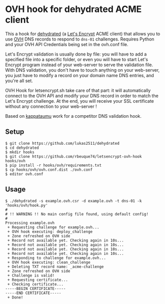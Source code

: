 # OVH hook for dehydrated ACME client

This a hook for [dehydrated](https://github.com/lukas2511/dehydrated) (a [Let's Encrypt](https://letsencrypt.org/) ACME client) that allows you to use [OVH](https://www.ovh.com/) DNS records to respond to `dns-01` challenges. Requires Python and your OVH API Credentials being set in the ovh.conf file.

Let's Encrypt validation is usually done by file: you will have to add a specified file into a specific folder, or even you will have to start Let's Encrypt program instead of your web-server to serve the validation file.
With DNS validation, you don't have to touch anything on your web-server, you just have to modify a record on your domain name DNS entries, and you're all set.

OVH Hook for letsencrypt.sh take care of that part: it will automatically connect to the OVH API and modify your DNS record in order to match the Let's Encrypt challenge. At the end, you will receive your SSL certificate without any connection to your web-server !


Based on [kappataumu](https://github.com/kappataumu/letsencrypt-cloudflare-hook) work for a competitor DNS validation hook.

## Setup

```
$ git clone https://github.com/lukas2511/dehydrated
$ cd dehydrated
$ mkdir hooks
$ git clone https://github.com/rbeuque74/letsencrypt-ovh-hook hooks/ovh
$ pip install -r hooks/ovh/requirements.txt
$ cp hooks/ovh/ovh.conf.dist ./ovh.conf
$ editor ovh.conf
```


## Usage

```
$ ./dehydrated -s example.ovh.csr -d example.ovh -t dns-01 -k 'hooks/ovh/hook.py'
#
# !! WARNING !! No main config file found, using default config!
#
Processing example.ovh
 + Requesting challenge for example.ovh...
 + OVH hook executing: deploy_challenge
 + Zone refreshed on OVH side
 + Record not available yet. Checking again in 10s...
 + Record not available yet. Checking again in 10s...
 + Record not available yet. Checking again in 10s...
 + Record not available yet. Checking again in 10s...
 + Responding to challenge for example.ovh...
 + OVH hook executing: clean_challenge
 + Deleting TXT record name: _acme-challenge
 + Zone refreshed on OVH side
 + Challenge is valid!
 + Requesting certificate...
 + Checking certificate...
-----BEGIN CERTIFICATE-----
-----END CERTIFICATE-----
 + Done!
```

